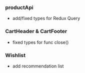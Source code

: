 ### productApi

- add/fixed types for Redux Query 

### CartHeader & CartFooter

- fixed types for func close()

### Wishlist

- add recommendation list